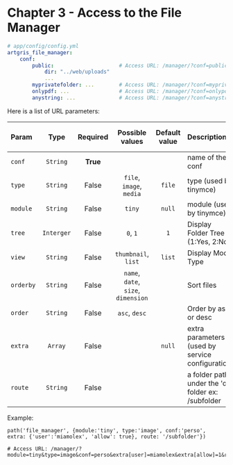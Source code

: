 Chapter 3 - Access to the File Manager
======================================

```yaml
# app/config/config.yml
artgris_file_manager:
    conf:
        public:                     # Access URL: /manager/?conf=public
            dir: "../web/uploads"
            ...
        myprivatefolder: ...        # Access URL: /manager/?conf=myprivatefolder
        onlypdf: ...                # Access URL: /manager/?conf=onlypdf
        anystring: ...              # Access URL: /manager/?conf=anystring
```

Here is a list of URL parameters:

| Param    | Type     | Required  | Possible values          | Default value | Description       | Priority (yml / url) |
| :------- |:--------:|:---------:|:------------------------:|:-------------:|:------------------|:------------------:|
| `conf`   | `String` |  **True** |                          |               | name of the conf |
| `type`   | `String` |  False    | `file`, `image`, `media` | `file`        | type (used by tinymce) | yml > url
| `module` | `String` |  False    | `tiny`                   |  `null`       | module (used by tinymce) | 
| `tree`   | `Interger` |  False    | `0`, `1` | `1`       | Display Folder Tree (1:Yes, 2:No) | url > yml
| `view` | `String` |  False    | `thumbnail`, `list`     |  `list`       | Display Mode Type | url > yml
| `orderby` | `String` |  False    | `name`, `date`, `size`, `dimension`     |         | Sort files |
| `order` | `String` |  False    | `asc`, `desc`     |         | Order by asc or desc | 
| `extra` | `Array` |  False    |                    |  `null`       | extra parameters (used by service configuration)
| `route` | `String` |  False    |                    |         | a folder path under the 'dir' folder ex: /subfolder

Example:

    path('file_manager', {module:'tiny', type:'image', conf:'perso', extra: {'user':'miamolex', 'allow': true}, route: '/subfolder'})
    
    # Access URL: /manager/?module=tiny&type=image&conf=perso&extra[user]=miamolex&extra[allow]=1&route=/subfolder
